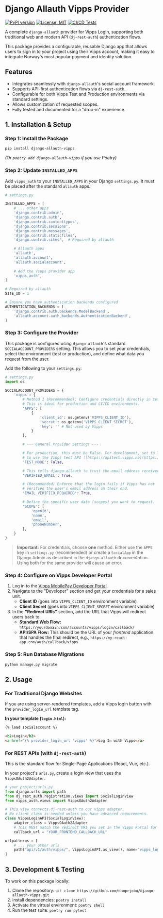 # Django Allauth Vipps Provider

[![PyPI version](https://badge.fury.io/py/django-allauth-vipps.svg)](https://pypi.org/project/django-allauth-vipps/)
[![License: MIT](https://img.shields.io/badge/License-MIT-yellow.svg)](https://opensource.org/licenses/MIT)
[![CI/CD Tests](https://github.com/danpejobo/django-allauth-vipps/actions/workflows/ci.yml/badge.svg)](https://github.com/danpejobo/django-allauth-vipps/actions/workflows/ci.yml)

A complete `django-allauth` provider for Vipps Login, supporting both traditional web and modern API (`dj-rest-auth`) authentication flows.

This package provides a configurable, reusable Django app that allows users to sign in to your project using their Vipps account, making it easy to integrate Norway's most popular payment and identity solution.

## Features

-   Integrates seamlessly with `django-allauth`'s social account framework.
-   Supports API-first authentication flows via `dj-rest-auth`.
-   Configurable for both Vipps Test and Production environments via standard settings.
-   Allows customization of requested scopes.
-   Fully tested and documented for a "drop-in" experience.

## 1. Installation & Setup

### Step 1: Install the Package

```bash
pip install django-allauth-vipps
```
*(Or `poetry add django-allauth-vipps` if you use Poetry)*

### Step 2: Update `INSTALLED_APPS`

Add `vipps_auth` to your `INSTALLED_APPS` in your Django `settings.py`. It must be placed after the standard `allauth` apps.

```python
# settings.py

INSTALLED_APPS = [
    # ... other apps
    'django.contrib.admin',
    'django.contrib.auth',
    'django.contrib.contenttypes',
    'django.contrib.sessions',
    'django.contrib.messages',
    'django.contrib.staticfiles',
    'django.contrib.sites',  # Required by allauth

    # Allauth apps
    'allauth',
    'allauth.account',
    'allauth.socialaccount',
    
    # Add the Vipps provider app
    'vipps_auth',
]

# Required by allauth
SITE_ID = 1

# Ensure you have authentication backends configured
AUTHENTICATION_BACKENDS = [
    'django.contrib.auth.backends.ModelBackend',
    'allauth.account.auth_backends.AuthenticationBackend',
]
```

### Step 3: Configure the Provider

This package is configured using `django-allauth`'s standard `SOCIALACCOUNT_PROVIDERS` setting. This allows you to set your credentials, select the environment (test or production), and define what data you request from the user.

Add the following to your `settings.py`:

```python
# settings.py
import os

SOCIALACCOUNT_PROVIDERS = {
    'vipps': {
        # Method 1 (Recommended): Configure credentials directly in settings.
        # This is ideal for production and CI/CD environments.
        'APPS': [
            {
                'client_id': os.getenv('VIPPS_CLIENT_ID'),
                'secret': os.getenv('VIPPS_CLIENT_SECRET'),
                'key': '' # Not used by Vipps
            }
        ],

        # --- General Provider Settings ---

        # For production, this must be False. For development, set to True
        # to use the Vipps test API ([https://apitest.vipps.no](https://apitest.vipps.no)).
        'TEST_MODE': False,

        # This tells django-allauth to trust the email address received from Vipps.
        'VERIFIED_EMAIL': True,

        # (Recommended) Enforce that the login fails if Vipps has not
        # verified the user's email address on their end.
        'EMAIL_VERIFIED_REQUIRED': True,

        # Define the specific user data (scopes) you want to request.
        'SCOPE': [
            'openid',
            'name',
            'email',
            'phoneNumber',
        ],
    }
}
```
> **Important:** For credentials, choose **one** method. Either use the `APPS` key in `settings.py` (recommended) or create a `SocialApp` in the Django Admin as described in the `django-allauth` documentation. Using both for the same provider will cause an error.

### Step 4: Configure on Vipps Developer Portal

1.  Log in to the [Vipps MobilePay Developer Portal](https://portal.vippsmobilepay.com/).
2.  Navigate to the "Developer" section and get your credentials for a sales unit.
    * **Client ID** (goes into `VIPPS_CLIENT_ID` environment variable)
    * **Client Secret** (goes into `VIPPS_CLIENT_SECRET` environment variable)
3.  In the **"Redirect URIs"** section, add the URL that Vipps will redirect users back to.
    * **Standard Web Flow:** `https://yourdomain.com/accounts/vipps/login/callback/`
    * **API/SPA Flow:** This should be the URL of your *frontend* application that handles the final redirect, e.g., `https://my-react-app.com/auth/callback/vipps`

### Step 5: Run Database Migrations
```bash
python manage.py migrate
```

## 2. Usage

### For Traditional Django Websites

If you are using server-rendered templates, add a Vipps login button with the `provider_login_url` template tag.

**In your template (`login.html`):**
```html
{% load socialaccount %}

<h2>Login</h2>
<a href="{% provider_login_url 'vipps' %}">Log In with Vipps</a>
```

### For REST APIs (with `dj-rest-auth`)

This is the standard flow for Single-Page Applications (React, Vue, etc.).

In your project's `urls.py`, create a login view that uses the `VippsOAuth2Adapter`.

```python
# your_project/urls.py
from django.urls import path
from dj_rest_auth.registration.views import SocialLoginView
from vipps_auth.views import VippsOAuth2Adapter

# This view connects dj-rest-auth to our Vipps adapter.
# No client_class is needed unless you have advanced requirements.
class VippsLoginAPI(SocialLoginView):
    adapter_class = VippsOAuth2Adapter
    # This MUST match the redirect URI you set in the Vipps Portal for your frontend
    callback_url = "YOUR_FRONTEND_CALLBACK_URL" 

urlpatterns = [
    # ... your other urls
    path("api/v1/auth/vipps/", VippsLoginAPI.as_view(), name="vipps_login_api"),
]
```

## 3. Development & Testing

To work on this package locally:
1.  Clone the repository: `git clone https://github.com/danpejobo/django-allauth-vipps.git`
2.  Install dependencies: `poetry install`
3.  Activate the virtual environment: `poetry shell`
4.  Run the test suite: `poetry run pytest`